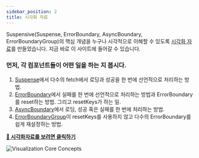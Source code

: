 ```yaml
---
sidebar_position: 2
title: 시각화 자료
---
```


Suspensive(Suspense, ErrorBoundary, AsyncBoundary, ErrorBoundaryGroup)의 핵심 개념을 누구나 시각적으로 이해할 수 있도록 [시각화 자료](https://visualization.suspensive.org/react)를 만들었습니다. 지금 바로 이 사이트에 들어갈 수 있습니다.

### 먼저, 각 컴포넌트들이 어떤 일을 하는 지 봅시다.

1. [Suspense](/docs/react/src/Suspense.i18n)에서 다수의 fetch에서 로딩과 성공을 한 번에 선언적으로 처리하는 방법.
2. [ErrorBoundary](/docs/react/src/ErrorBoundary.i18n)에서 실패를 한 번에 선언적으로 처리하는 방법과 ErrorBoundary를 reset하는 방법. 그리고 resetKeys가 하는 일.
3. [AsyncBoundary](/docs/react/src/AsyncBoundary.i18n)에서 로딩, 성공 혹은 실패를 한 번에 처리하는 방법.
4. [ErrorBoundaryGroup](/docs/react/src/ErrorBoundaryGroup.i18n)이 resetKeys를 사용하지 않고 다수의 ErrorBoundary를 쉽게 재설정하는 방법.

[**🔗 시각화자료를 보려면 클릭하기**](https://visualization.suspensive.org/react)

![Visualization Core Concepts](/gif/visualization-core-concepts.gif)
